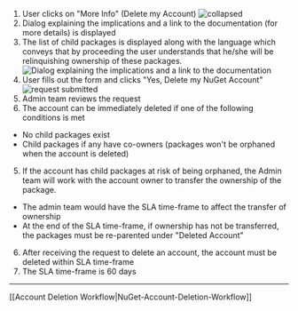 1. User clicks on "More Info" (Delete my Account)
![collapsed](https://github.com/NuGet/Home/blob/dev/resources/AccountDeletionWorkflow/Account%20Page%20-%20Delete%20account%20collapsed.png)
2. Dialog explaining the implications and a link to the documentation (for more details) is displayed
3. The list of child packages is displayed along with the language which conveys that by proceeding the user understands that he/she will be relinquishing ownership of these packages.
![Dialog explaining the implications and a link to the documentation](https://github.com/NuGet/Home/blob/dev/resources/AccountDeletionWorkflow/Account%20Page%20-%20Delete%20account%20expanded%20-%20request.png)
2. User fills out the form and clicks "Yes, Delete my NuGet Account"
![request submitted](https://github.com/NuGet/Home/blob/dev/resources/AccountDeletionWorkflow/Account%20Page%20-%20Delete%20account%20expanded%20-%20request%20submitted.png?raw=true)
3. Admin team reviews the request
4. The account can be immediately deleted if one of the following conditions is met
 * No child packages exist
 * Child packages if any have co-owners (packages won't be orphaned when the account is deleted)
5. If the account has child packages at risk of being orphaned, the Admin team will work with the account owner to transfer the ownership of the package.
 * The admin team would have the SLA time-frame to affect the transfer of ownership
 * At the end of the SLA time-frame, if ownership has not be transferred, the packages must be re-parented under "Deleted Account"
6. After receiving the request to delete an account, the account must be deleted within SLA time-frame
7. The SLA time-frame is 60 days 


***

[[Account Deletion Workflow|NuGet-Account-Deletion-Workflow]]
 
